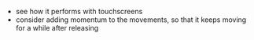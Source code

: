 + see how it performs with touchscreens
+ consider adding momentum to the movements, so that it keeps moving for a while after releasing
